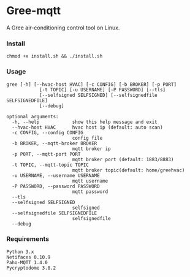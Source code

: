 # Gree-mqtt
A Gree air-conditioning control tool on Linux.

### Install
    chmod +x install.sh && ./install.sh
### Usage
    gree [-h] [--hvac-host HVAC] [-c CONFIG] [-b BROKER] [-p PORT]
                [-t TOPIC] [-u USERNAME] [-P PASSWORD] [--tls]
                [--selfsigned SELFSIGNED] [--selfsignedfile SELFSIGNEDFILE]
                [--debug]

    optional arguments:
      -h, --help            show this help message and exit
      --hvac-host HVAC      hvac host ip (default: auto scan)
      -c CONFIG, --config CONFIG
                            config file
      -b BROKER, --mqtt-broker BROKER
                            mqtt broker ip
      -p PORT, --mqtt-port PORT
                            mqtt broker port (default: 1883/8883)
      -t TOPIC, --mqtt-topic TOPIC
                            mqtt broker topic(default: home/greehvac)
      -u USERNAME, --username USERNAME
                            mqtt username
      -P PASSWORD, --password PASSWORD
                            mqtt password
      --tls
      --selfsigned SELFSIGNED
                            selfsigned
      --selfsignedfile SELFSIGNEDFILE
                            selfsignedfile
      --debug
### Requirements
    Python 3.x
    Netifaces 0.10.9
    Paho-MQTT 1.4.0
    Pycryptodome 3.8.2
